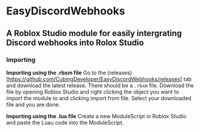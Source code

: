 # EasyDiscordWebhooks
## A Roblox Studio module for easily intergrating Discord webhooks into Rolox Studio

### Importing

**Importing using the .rbxm file**
Go to the (releases)[https://github.com/CubingDeveloper/EasyDiscordWebhooks/releases] tab and download the latest release. There should be a `.rbxm` file. Download the file by opening Roblox Studio and right clicking the object you want to import the module to and clicking import from file. Select your downloaded file and you are done.

**Importing using the .lua file**
Create a new ModuleScript in Roblox Studio and paste the Luau code into the ModuleScript.

